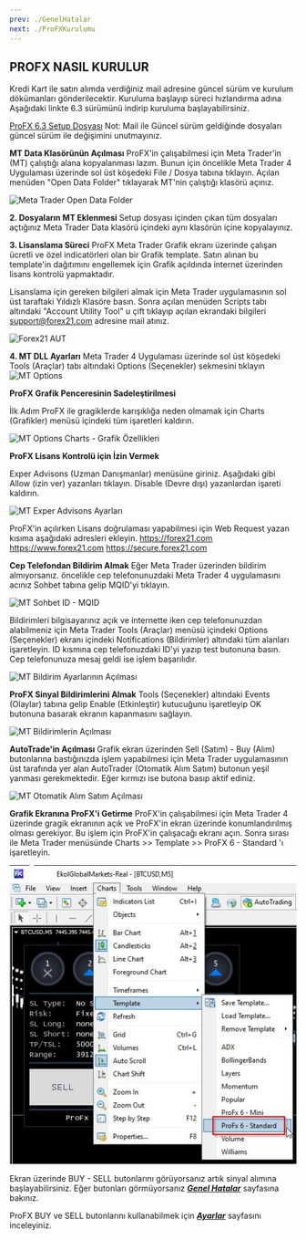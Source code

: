 ```yaml
---
prev: ./GenelHatalar
next: ./ProFXKurulumu
---
```


## PROFX NASIL KURULUR

 Kredi Kart ile satın alımda verdiğiniz mail adresine güncel sürüm ve kurulum dökümanları gönderilecektir. Kuruluma başlayıp süreci hızlandırma adına Aşağıdaki linkte 6.3 sürümünü indirip kuruluma başlayabilirsiniz.
 
 [ProFX 6.3 Setup Dosyası](https://drive.google.com/drive/folders/19EwQd8M_ea2idzSzTv4t-nm7IeneutgN?usp=sharing)
 Not: Mail ile Güncel sürüm geldiğinde dosyaları güncel sürüm ile değişimini unutmayınız.

**MT Data Klasörünün Açılması**
ProFX'in çalışabilmesi için Meta Trader'in (MT) çalıştığı alana kopyalanması lazım. Bunun için öncelikle Meta Trader 4 Uygulaması üzerinde sol üst köşedeki File / Dosya tabına tıklayın. Açılan menüden "Open Data Folder" tıklayarak MT'nin çalıştığı klasörü açınız.

![Meta Trader Open Data Folder](https://lh3.googleusercontent.com/z2uHb41o2Sol-r2ExFEbzCh1NbqrZQVVXJAshvxAqzCZ1oBNzknvbrXO3bIxIX8t3GHPuPfWhHE "Meta Trader Open Data Folder")

**2. Dosyaların MT Eklenmesi**
Setup dosyası içinden çıkan tüm dosyaları açtığınız Meta Trader Data klasörü içindeki aynı klasörün içine kopyalayınız.

**3. Lisanslama Süreci**
ProFX Meta Trader Grafik ekranı üzerinde çalışan ücretli ve özel indicatörleri olan bir Grafik template. Satın alınan bu template'in dağıtımını engellemek için Grafik açıldında internet üzerinden lisans kontrolü yapmaktadır. 

Lisanslama için gereken bilgileri almak için Meta Trader uygulamasının sol üst taraftaki Yıldızlı Klasöre basın. Sonra açılan menüden Scripts tabı altındaki "Account Utility Tool" u çift tıklayıp açılan ekrandaki bilgileri support@forex21.com adresine mail atınız.

![Forex21 AUT](https://lh3.googleusercontent.com/iKMIH_oVc2YV9SqQlRsCnnoeWtiXjekb1YgPOsIcg5_kODD07vP8UngspUQ-f5TnZ12Z2Qip3Pk "Forex21 AUT")

**4. MT DLL Ayarları**
Meta Trader 4 Uygulaması üzerinde sol üst köşedeki Tools (Araçlar) tabı altındaki Options (Seçenekler) sekmesini tıklayın
![MT Options](https://lh3.googleusercontent.com/dNHLgeXhSEgkKP6ouzAp51D_y-1UQrsUL7mCeqnivL44COOxl5PEYnrcOvoUzbYEQeqyyTvPQLg "MT Options")

**ProFX Grafik Penceresinin Sadeleştirilmesi**

İlk Adım ProFX ile gragiklerde karışıklığa neden olmamak için Charts (Grafikler) menüsü içindeki tüm işaretleri kaldırın.

![MT Options Charts - Grafik Özellikleri](https://lh3.googleusercontent.com/MX6YZciTRpHBynNpISYO2ccuvJkO8OV7oKjEeHED2s3_CyUVaNXueq9DRwI4jzwCC_I4JH65e6w "MT Options Charts - Grafik Özellikleri")

**ProFX Lisans Kontrolü için İzin Vermek**

Exper Advisons (Uzman Danışmanlar) menüsüne giriniz. Aşağıdaki gibi Allow (izin ver) yazanları tıklayın. Disable (Devre dışı) yazanlardan işareti kaldırın.

![MT Exper Advisons Ayarları](https://lh3.googleusercontent.com/OiCb3OJyVyAiMbJbEDP1X49bLTc8pSBlSUUaR20OAHfn1ZKOo7suyBaYGJZV7VQCuegfo8Wu1q4 "MT Exper Advisons Ayarları")

ProFX'in açılırken Lisans doğrulaması yapabilmesi için Web Request yazan kısıma aşağıdaki adresleri ekleyin.
https://forex21.com
https://www.forex21.com
https://secure.forex21.com

**Cep Telefondan Bildirim Almak** 
Eğer Meta Trader üzerinden bildirim almıyorsanız. öncelikle cep telefonunuzdaki Meta Trader 4 uygulamasını acınız Sohbet tabına gelip MQID'yi tıklayın.

![MT Sohbet ID - MQID](https://lh3.googleusercontent.com/der0Flk4OPR9r7r9XT4TKRNJM76__2njk41yTZld19o_5kgphcTDnLgIWnYzOw6Mviv-DCB1Cns "MT Sohbet ID - MQID")


Bildirimleri bilgisayarınız açık ve internette iken cep telefonunuzdan alabilmeniz için Meta Trader Tools (Araçlar) menüsü içindeki Options (Seçenekler) ekranı içindeki Notifications (Bildirimler) altındaki tüm alanları işaretleyin. ID kısmına cep telefonuzdaki ID'yi yazıp test butonuna basın. Cep telefonunuza mesaj geldi ise işlem başarılıdır.

![MT Bildirim Ayarlarının Açılması](https://lh3.googleusercontent.com/wX-amIzm-R9J3NZrB8cfWWTT4Gd5HZNfFHTjA39UrR5SbECuEsP_Q-VmnqotbSmZoYVbxafJqgk "MT Bildirim Ayarlarının Açılması")

**ProFX Sinyal Bildirimlerini Almak**
Tools (Seçenekler) altındaki Events (Olaylar) tabına gelip Enable (Etkinleştir) kutucuğunu işaretleyip OK butonuna basarak ekranın kapanmasını sağlayın.

![MT Bildirimlerin Açılması](https://lh3.googleusercontent.com/pF-2cInknIhI9okzC9hnhYS_JbjyjFKH4J57XauxHgS_rDTnajGiXY1-ofYVBLjy5XwpgespfnE "MT Bildirimlerin Açılması")

**AutoTrade'in Açılması**
Grafik ekran üzerinden Sell (Satım) - Buy (Alım) butonlarına bastığınızda işlem yapabilmesi için Meta Trader uygulamasının üst tarafında yer alan AutoTrader (Otomatik Alım Satım) butonun yeşil yanması gerekmektedir. Eğer kırmızı ise butona basıp aktif ediniz.

![MT Otomatik Alım Satım Açılması](https://lh3.googleusercontent.com/hobP17B9Fi1DLnfoL9w1bHKrkTSBaq-A4t6KzxoV_vRebET2brQIYNFvPZnufrwcvvOqPctfUa8 "MT Otomatik Alım Satım Açılması")

**Grafik Ekranına ProFX'i Getirme**
ProFX'in çalışabilmesi için Meta Trader 4 üzerinde gragik ekranının açık ve ProFX'in ekran üzerinde konumlandırılmış olması gerekiyor. Bu işlem için ProFX'in çalışacağı ekranı açın. Sonra sırası ile Meta Trader menüsünde Charts >> Template >> ProFX 6 - Standard 'ı işaretleyin. 

![ProFX Template Aç](../img/profx-template-ekleme.jpg "ProFX Template Aç")

Ekran üzerinde BUY - SELL butonlarını görüyorsanız artık sinyal alımına başlayabilirsiniz. Eğer butonları görmüyorsanız [***Genel Hatalar***](https://www.forextekazanmaninyolu.info.tr/ProFX/GenelHatalar.html) sayfasına  bakınız. 

ProFX BUY ve SELL butonlarını kullanabilmek için [***Ayarlar***](https://www.forextekazanmaninyolu.info.tr/ProFX/ProFXAyarlar.html) sayfasını inceleyiniz.
